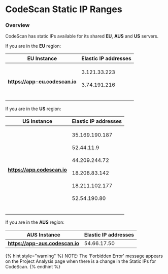 # CodeScan Static IP Ranges

### Overview <a href="#overview" id="overview"></a>

CodeScan has static IPs available for its shared **EU**, **AUS** and **US** servers.

If you are in the **EU** region:

| EU Instance                    | Elastic IP addresses                            |
| ------------------------------ | ----------------------------------------------- |
| **https://app-eu.codescan.io** | <p>3.121.33.223<br><br>3.74.191.216<br><br></p> |

If you are in the **US** region:

| US Instance                 | Elastic IP addresses                                                                                                                |
| --------------------------- | ----------------------------------------------------------------------------------------------------------------------------------- |
| **https://app.codescan.io** | <p>35.169.190.187<br><br>52.44.11.9<br><br>44.209.244.72<br><br>18.208.83.142<br><br>18.211.102.177<br><br>52.54.190.80<br><br></p> |

If you are in the **AUS** region:

| AUS Instance                    | Elastic IP addresses |
| ------------------------------- | -------------------- |
| **https://app-aus.codescan.io** | 54.66.17.50          |



{% hint style="warning" %}
NOTE: The 'Forbidden Error' message appears on the Project Analysis page when there is a change in the Static IPs for CodeScan.
{% endhint %}

